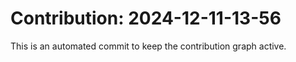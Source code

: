 # Contribution: 2024-12-11-13-56
This is an automated commit to keep the contribution graph active.
